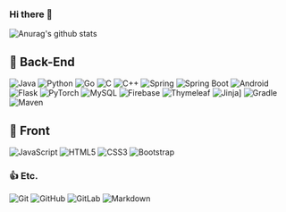 ### Hi there 👋
![Anurag's github stats](https://github-readme-stats.vercel.app/api?username=sinkyoungdeok&show_icons=true&theme=radical)

## 🔩 Back-End
![Java](https://img.shields.io/static/v1?style=for-the-badge&message=Java&color=007396&logo=Java&logoColor=FFFFFF&label=)
![Python](https://img.shields.io/static/v1?style=for-the-badge&message=Python&color=3776AB&logo=Python&logoColor=FFFFFF&label=)
![Go](https://img.shields.io/static/v1?style=for-the-badge&message=Go&color=00ADD8&logo=Go&logoColor=FFFFFF&label=)
![C](https://img.shields.io/static/v1?style=for-the-badge&message=C&color=222222&logo=C&logoColor=A8B9CC&label=)
![C++](https://img.shields.io/static/v1?style=for-the-badge&message=C%2B%2B&color=00599C&logo=C%2B%2B&logoColor=FFFFFF&label=)
![Spring](https://img.shields.io/static/v1?style=for-the-badge&message=Spring&color=6DB33F&logo=Spring&logoColor=FFFFFF&label=)
![Spring Boot](https://img.shields.io/static/v1?style=for-the-badge&message=Spring+Boot&color=6DB33F&logo=Spring+Boot&logoColor=FFFFFF&label=)
![Android](https://img.shields.io/static/v1?style=for-the-badge&message=Android&color=222222&logo=Android&logoColor=3DDC84&label=)
![Flask](https://img.shields.io/static/v1?style=for-the-badge&message=Flask&color=000000&logo=Flask&logoColor=FFFFFF&label=)
![PyTorch](https://img.shields.io/static/v1?style=for-the-badge&message=PyTorch&color=EE4C2C&logo=PyTorch&logoColor=FFFFFF&label=)
![MySQL](https://img.shields.io/static/v1?style=for-the-badge&message=MySQL&color=4479A1&logo=MySQL&logoColor=FFFFFF&label=)
![Firebase](https://img.shields.io/static/v1?style=for-the-badge&message=Firebase&color=222222&logo=Firebase&logoColor=FFCA28&label=)
![Thymeleaf](https://img.shields.io/static/v1?style=for-the-badge&message=Thymeleaf&color=005F0F&logo=Thymeleaf&logoColor=FFFFFF&label=)
![Jinja](https://img.shields.io/static/v1?style=for-the-badge&message=Jinja&color=B41717&logo=Jinja&logoColor=FFFFFF&label=)]
![Gradle](https://img.shields.io/static/v1?style=for-the-badge&message=Gradle&color=02303A&logo=Gradle&logoColor=FFFFFF&label=)
![Maven](https://img.shields.io/badge/Maven-C71A36.svg?logo=apache-maven&logoColor=white)

## 🎨 Front
![JavaScript](https://img.shields.io/static/v1?style=for-the-badge&message=JavaScript&color=222222&logo=JavaScript&logoColor=F7DF1E&label=)
![HTML5](https://img.shields.io/static/v1?style=for-the-badge&message=HTML5&color=E34F26&logo=HTML5&logoColor=FFFFFF&label=)
![CSS3](https://img.shields.io/static/v1?style=for-the-badge&message=CSS3&color=1572B6&logo=CSS3&logoColor=FFFFFF&label=)
![Bootstrap](https://img.shields.io/static/v1?style=for-the-badge&message=Bootstrap&color=7952B3&logo=Bootstrap&logoColor=FFFFFF&label=)

### 👍 Etc.
![Git](https://img.shields.io/static/v1?style=for-the-badge&message=Git&color=F05032&logo=Git&logoColor=FFFFFF&label=)
![GitHub](https://img.shields.io/static/v1?style=for-the-badge&message=GitHub&color=181717&logo=GitHub&logoColor=FFFFFF&label=)
![GitLab](https://img.shields.io/static/v1?style=for-the-badge&message=GitLab&color=222222&logo=GitLab&logoColor=FCA121&label=)
![Markdown](https://img.shields.io/static/v1?style=for-the-badge&message=Markdown&color=000000&logo=Markdown&logoColor=FFFFFF&label=)

<!--
**sinkyoungdeok/sinkyoungdeok** is a ✨ _special_ ✨ repository because its `README.md` (this file) appears on your GitHub profile.

Here are some ideas to get you started:

- 🔭 I’m currently working on ...
- 🌱 I’m currently learning ...
- 👯 I’m looking to collaborate on ...
- 🤔 I’m looking for help with ...
- 💬 Ask me about ...
- 📫 How to reach me: ...
- 😄 Pronouns: ...
- ⚡ Fun fact: ...
-->
